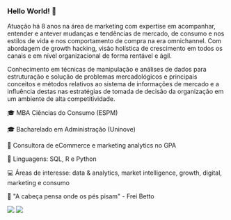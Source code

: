 ### Hello World! 🤘

Atuação há 8 anos na área de marketing com expertise em acompanhar, entender e antever mudanças e tendências de mercado, de consumo e nos estilos de vida e nos comportamento de compra na era omnichannel. Com abordagem de growth hacking, visão holística de crescimento em todos os canais e em nível organizacional de forma rentável e ágil.

Conhecimento em técnicas de manipulação e análises de dados para estruturação e solução de problemas mercadológicos e principais conceitos e métodos relativos ao sistema de informações de mercado e a influência destas nas estratégias de tomada de decisão da organização em um ambiente de alta competitividade.


🎓 MBA Ciências do Consumo (ESPM)

🎓 Bacharelado em Administração (Uninove)
 
🚀 Consultora de eCommerce e marketing analytics no GPA

👅 Linguagens: SQL, R e Python

💻 Áreas de interesse: data & analytics, market intelligence, growth, digital, marketing e consumo

💭 "A cabeça pensa onde os pés pisam" - Frei Betto


<div> 
  <a href = "mailto:bccsousa@gmail.com"><img src="https://img.shields.io/badge/-Gmail-%23333?style=for-the-badge&logo=gmail&logoColor=white" target="_blank"></a>
  <a href="https://www.linkedin.com/in/beatriz-csousa" target="_blank"><img src="https://img.shields.io/badge/-LinkedIn-%230077B5?style=for-the-badge&logo=linkedin&logoColor=white" target="_blank"></a> 
  
</div>
